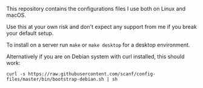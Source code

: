 This repository contains the configurations files I use both on Linux and
macOS.

Use this at your own risk and don't expect any support from me if you break
your default setup.

To install on a server run `make` or `make desktop` for a desktop environment.

Alternatively if you are on Debian system with curl installed, this should work:

    curl -s https://raw.githubusercontent.com/scanf/config-files/master/bin/bootstrap-debian.sh | sh
